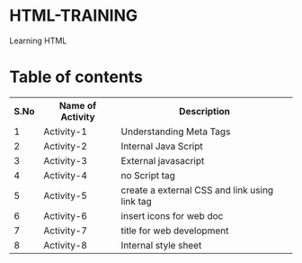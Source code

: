 # HTML-TRAINING
Learning HTML
# Table of contents
<table>
<tr>
  <th>S.No</th>
  <th>Name of Activity</th>
  <th>Description</th>
</tr>
  <tr>
  <td>1</td>
  <td>Activity-1</td>
  <td>Understanding Meta Tags</td>
  </tr>
  <tr>
  <td>2</td>
  <td>Activity-2</td>
  <td>Internal Java Script</td>
  </tr>
  <tr>
  <td>3</td>
  <td>Activity-3</td>
  <td>External javasacript</td>
  </tr>
  <tr>
  <td>4</td>
  <td>Activity-4</td>
  <td>no Script tag</td>
  </tr>
  <tr>
  <td>5</td>
  <td>Activity-5</td>
  <td>create a external CSS and link using link tag </td>
  </tr>
  <tr>
  <td>6</td>
  <td>Activity-6</td>
  <td>insert icons for web doc</td>
  </tr>
  <tr>
  <td>7</td>
  <td>Activity-7</td>
  <td>title for web development</td>
  </tr>
  <tr>
  <td>8</td>
  <td>Activity-8</td>
  <td>Internal style sheet</td>
  </tr>
</table>
